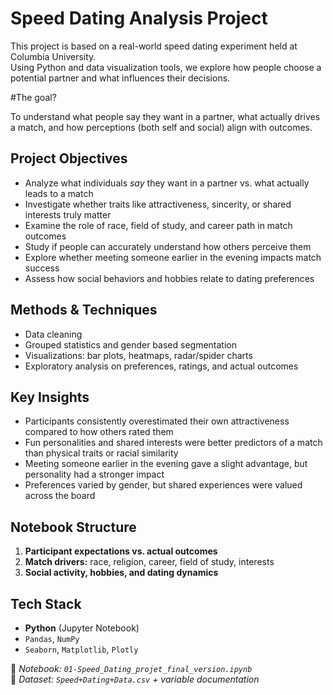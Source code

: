 # Speed Dating Analysis Project

This project is based on a real-world speed dating experiment held at Columbia University.  
Using Python and data visualization tools, we explore how people choose a potential partner and what influences their decisions.

#The goal?

To understand what people say they want in a partner, what actually drives a match, and how perceptions (both self and social) align with outcomes.

##  Project Objectives

- Analyze what individuals *say* they want in a partner vs. what actually leads to a match  
- Investigate whether traits like attractiveness, sincerity, or shared interests truly matter  
- Examine the role of race, field of study, and career path in match outcomes  
- Study if people can accurately understand how others perceive them  
- Explore whether meeting someone earlier in the evening impacts match success  
- Assess how social behaviors and hobbies relate to dating preferences  

##  Methods & Techniques

- Data cleaning 
- Grouped statistics and gender based segmentation
- Visualizations: bar plots, heatmaps, radar/spider charts
- Exploratory analysis on preferences, ratings, and actual outcomes

## Key Insights

- Participants consistently overestimated their own attractiveness compared to how others rated them  
- Fun personalities and shared interests were better predictors of a match than physical traits or racial similarity  
- Meeting someone earlier in the evening gave a slight advantage, but personality had a stronger impact  
- Preferences varied by gender, but shared experiences were valued across the board  

## Notebook Structure

1. **Participant expectations vs. actual outcomes**
2. **Match drivers:** race, religion, career, field of study, interests
3. **Social activity, hobbies, and dating dynamics**


##  Tech Stack

- **Python** (Jupyter Notebook)
- `Pandas`, `NumPy`
- `Seaborn`, `Matplotlib`, `Plotly`



📁 _Notebook: `01-Speed_Dating_projet_final_version.ipynb`_  
📂 _Dataset: `Speed+Dating+Data.csv` + variable documentation_


